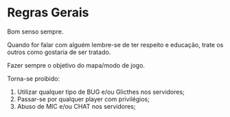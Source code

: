# Regras Gerais

Bom senso sempre.

Quando for falar com alguém lembre-se de ter respeito e educação, trate os outros como gostaria de ser tratado.

Fazer sempre o objetivo do mapa/modo de jogo.

Torna-se proibido:

1. Utilizar qualquer tipo de BUG e/ou Glicthes nos servidores;
2. Passar-se por qualquer player com privilégios;
3. Abuso de MIC e/ou CHAT nos servidores;



